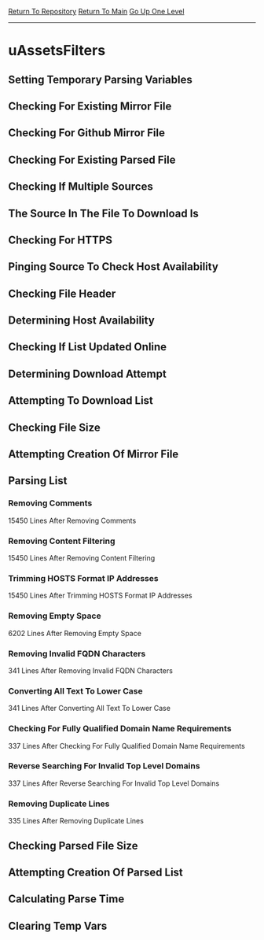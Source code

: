 [Return To Repository](https://github.com/deathbybandaid/piholeparser/)
[Return To Main](https://github.com/deathbybandaid/piholeparser/blob/master/RecentRunLogs/Mainlog.md)
[Go Up One Level](https://github.com/deathbybandaid/piholeparser/blob/master/RecentRunLogs/TopLevelScripts/30-Processing-External-Blacklists.md)
____________________________________
# uAssetsFilters
## Setting Temporary Parsing Variables
## Checking For Existing Mirror File
## Checking For Github Mirror File
## Checking For Existing Parsed File
## Checking If Multiple Sources
## The Source In The File To Download Is
## Checking For HTTPS
## Pinging Source To Check Host Availability
## Checking File Header
## Determining Host Availability
## Checking If List Updated Online
## Determining Download Attempt
## Attempting To Download List
## Checking File Size
## Attempting Creation Of Mirror File
## Parsing List
### Removing Comments
15450 Lines After Removing Comments
### Removing Content Filtering
15450 Lines After Removing Content Filtering
### Trimming HOSTS Format IP Addresses
15450 Lines After Trimming HOSTS Format IP Addresses
### Removing Empty Space
6202 Lines After Removing Empty Space
### Removing Invalid FQDN Characters
341 Lines After Removing Invalid FQDN Characters
### Converting All Text To Lower Case
341 Lines After Converting All Text To Lower Case
### Checking For Fully Qualified Domain Name Requirements
337 Lines After Checking For Fully Qualified Domain Name Requirements
### Reverse Searching For Invalid Top Level Domains
337 Lines After Reverse Searching For Invalid Top Level Domains
### Removing Duplicate Lines
335 Lines After Removing Duplicate Lines
## Checking Parsed File Size
## Attempting Creation Of Parsed List
## Calculating Parse Time
## Clearing Temp Vars

